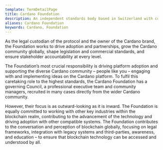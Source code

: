 ```yaml
---
template: TermDetailPage
title: Cardano Foundation
description: An independent standards body based in Switzerland with core responsibilities to oversee and supervise the development of Cardano and its ecosystem.
aliases: Cardano Foundation
keywords: Cardano, Foundation
---
```


As the legal custodian of the protocol and the owner of the Cardano brand, the Foundation works to drive adoption and partnerships, grow the Cardano community globally, shape legislation and commercial standards, and ensure stakeholder accountability at every level.

The Foundation’s most crucial responsibility is driving platform adoption and supporting the diverse Cardano community – people like you – engaging with and implementing ideas on the Cardano platform. To fulfil this caretaking role to the highest standards, the Cardano Foundation has a governing Council, a professional executive team and community managers, recruited in many cases directly from the wider Cardano community.

However, their focus is as outward-looking as it is inward. The Foundation is equally committed to working with other key industries within the blockchain realm, contributing to the advancement of the technology and driving adoption with other compatible systems. The Foundation contributes to the conversation and perception of blockchain globally, focusing on legal frameworks, integration with legacy systems and third-parties, awareness, and education – to ensure that blockchain technology can be accessed and understood by all.